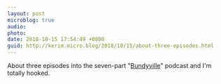 ```yaml
---
layout: post
microblog: true
audio: 
photo: 
date: 2018-10-15 17:54:49 +0800
guid: http://kerim.micro.blog/2018/10/15/about-three-episodes.html
---
```

About three episodes into the seven-part "[Bundyville](https://www.newyorker.com/recommends/listen/bundyville)" podcast and I'm totally hooked. 
